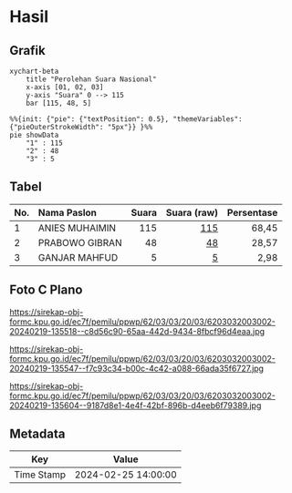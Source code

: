 # Hasil

## Grafik

```mermaid
xychart-beta
    title "Perolehan Suara Nasional"
    x-axis [01, 02, 03]
    y-axis "Suara" 0 --> 115
    bar [115, 48, 5]
```

```mermaid
%%{init: {"pie": {"textPosition": 0.5}, "themeVariables": {"pieOuterStrokeWidth": "5px"}} }%%
pie showData
    "1" : 115
    "2" : 48
    "3" : 5
```

## Tabel

| No. | Nama Paslon    | Suara | Suara (raw) | Persentase |
|:--- |:-------------- | -----:| -----------:| ----------:|
| 1   | ANIES MUHAIMIN | 115   | [115][p-1]  | 68,45      |
| 2   | PRABOWO GIBRAN | 48    | [48][p-2]   | 28,57      |
| 3   | GANJAR MAHFUD  | 5     | [5][p-3]    | 2,98       |


[p-1]: https://github.com/gigit-pemilu/pemilu-2024/blob/main/pilpres/hitung-suara/sub/62-kalimantan-tengah/sub/03-kapuas/sub/03-kapuas-timur/sub/2003-anjir-serapat-barat/sub/002-tps/sub/paslon-1.txt
[p-2]: https://github.com/gigit-pemilu/pemilu-2024/blob/main/pilpres/hitung-suara/sub/62-kalimantan-tengah/sub/03-kapuas/sub/03-kapuas-timur/sub/2003-anjir-serapat-barat/sub/002-tps/sub/paslon-2.txt
[p-3]: https://github.com/gigit-pemilu/pemilu-2024/blob/main/pilpres/hitung-suara/sub/62-kalimantan-tengah/sub/03-kapuas/sub/03-kapuas-timur/sub/2003-anjir-serapat-barat/sub/002-tps/sub/paslon-3.txt

## Foto C Plano

https://sirekap-obj-formc.kpu.go.id/ec7f/pemilu/ppwp/62/03/03/20/03/6203032003002-20240219-135518--c8d56c90-65aa-442d-9434-8fbcf96d4eaa.jpg

https://sirekap-obj-formc.kpu.go.id/ec7f/pemilu/ppwp/62/03/03/20/03/6203032003002-20240219-135547--f7c93c34-b00c-4c42-a088-66ada35f6727.jpg

https://sirekap-obj-formc.kpu.go.id/ec7f/pemilu/ppwp/62/03/03/20/03/6203032003002-20240219-135604--9187d8e1-4e4f-42bf-896b-d4eeb6f79389.jpg


## Metadata

| Key        | Value               |
| ---------- | ------------------- |
| Time Stamp | 2024-02-25 14:00:00 |



